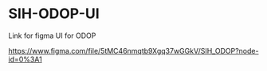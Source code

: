 # SIH-ODOP-UI

Link for figma UI for ODOP


https://www.figma.com/file/5tMC46nmqtb9Xgq37wGGkV/SIH_ODOP?node-id=0%3A1
